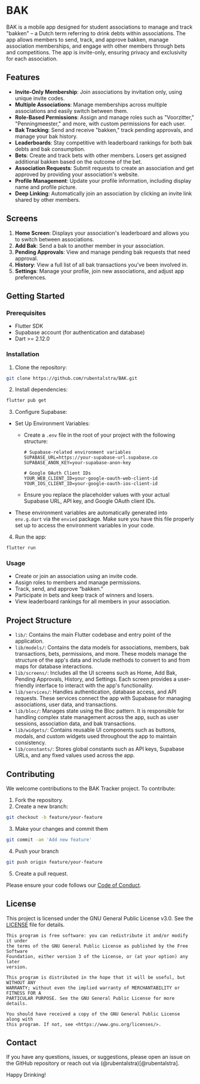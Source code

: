 # BAK

BAK is a mobile app designed for student associations to manage and track
"bakken" – a Dutch term referring to drink debts within associations. The app
allows members to send, track, and approve bakken, manage association
memberships, and engage with other members through bets and competitions. The
app is invite-only, ensuring privacy and exclusivity for each association.

## Features

- **Invite-Only Membership**: Join associations by invitation only, using unique
  invite codes.
- **Multiple Associations**: Manage memberships across multiple associations and
  easily switch between them.
- **Role-Based Permissions**: Assign and manage roles such as "Voorzitter,"
  "Penningmeester," and more, with custom permissions for each user.
- **Bak Tracking**: Send and receive "bakken," track pending approvals, and
  manage your bak history.
- **Leaderboards**: Stay competitive with leaderboard rankings for both bak
  debts and bak consumption.
- **Bets**: Create and track bets with other members. Losers get assigned
  additional bakken based on the outcome of the bet.
- **Association Requests**: Submit requests to create an association and get
  approved by providing your association's website.
- **Profile Management**: Update your profile information, including display
  name and profile picture.
- **Deep Linking**: Automatically join an association by clicking an invite link
  shared by other members.

## Screens

1. **Home Screen**: Displays your association's leaderboard and allows you to
   switch between associations.
2. **Add Bak**: Send a bak to another member in your association.
3. **Pending Approvals**: View and manage pending bak requests that need
   approval.
4. **History**: View a full list of all bak transactions you've been involved
   in.
5. **Settings**: Manage your profile, join new associations, and adjust app
   preferences.

## Getting Started

### Prerequisites

- Flutter SDK
- Supabase account (for authentication and database)
- Dart >= 2.12.0

### Installation

1. Clone the repository:

```bash
git clone https://github.com/rubentalstra/BAK.git
```

2. Install dependencies:

```bash
flutter pub get
```

3. Configure Supabase:

- Set Up Environment Variables:
  - Create a `.env` file in the root of your project with the following
    structure:

    ```env
    # Supabase-related environment variables
    SUPABASE_URL=https://your-supabase-url.supabase.co
    SUPABASE_ANON_KEY=your-supabase-anon-key

    # Google OAuth Client IDs
    YOUR_WEB_CLIENT_ID=your-google-oauth-web-client-id
    YOUR_IOS_CLIENT_ID=your-google-oauth-ios-client-id
    ```

  - Ensure you replace the placeholder values with your actual Supabase URL, API
    key, and Google OAuth client IDs.

- These environment variables are automatically generated into `env.g.dart` via
  the `envied` package. Make sure you have this file properly set up to access
  the environment variables in your code.

4. Run the app:

```bash
flutter run
```

### Usage

- Create or join an association using an invite code.
- Assign roles to members and manage permissions.
- Track, send, and approve “bakken.”
- Participate in bets and keep track of winners and losers.
- View leaderboard rankings for all members in your association.

## Project Structure

- `lib/`: Contains the main Flutter codebase and entry point of the application.
- `lib/models/`: Contains the data models for associations, members, bak
  transactions, bets, permissions, and more. These models manage the structure
  of the app's data and include methods to convert to and from maps for database
  interactions.
- `lib/screens/`: Includes all the UI screens such as Home, Add Bak, Pending
  Approvals, History, and Settings. Each screen provides a user-friendly
  interface to interact with the app's functionality.
- `lib/services/`: Handles authentication, database access, and API requests.
  These services connect the app with Supabase for managing associations, user
  data, and transactions.
- `lib/bloc/`: Manages state using the Bloc pattern. It is responsible for
  handling complex state management across the app, such as user sessions,
  association data, and bak transactions.
- `lib/widgets/`: Contains reusable UI components such as buttons, modals, and
  custom widgets used throughout the app to maintain consistency.
- `lib/constants/`: Stores global constants such as API keys, Supabase URLs, and
  any fixed values used across the app.

## Contributing

We welcome contributions to the BAK Tracker project. To contribute:

1. Fork the repository.
2. Create a new branch:

```bash
git checkout -b feature/your-feature
```

3. Make your changes and commit them

```bash
git commit -am 'Add new feature'
```

4. Push your branch

```bash
git push origin feature/your-feature
```

5. Create a pull request.

Please ensure your code follows our [Code of Conduct](CODE_OF_CONDUCT).

## License

This project is licensed under the GNU General Public License v3.0. See the
[LICENSE](LICENSE) file for details.

```
This program is free software: you can redistribute it and/or modify it under
the terms of the GNU General Public License as published by the Free Software
Foundation, either version 3 of the License, or (at your option) any later
version.

This program is distributed in the hope that it will be useful, but WITHOUT ANY
WARRANTY; without even the implied warranty of MERCHANTABILITY or FITNESS FOR A
PARTICULAR PURPOSE. See the GNU General Public License for more details.

You should have received a copy of the GNU General Public License along with
this program. If not, see <https://www.gnu.org/licenses/>.
```

## Contact

If you have any questions, issues, or suggestions, please open an issue on the
GitHub repository or reach out via (@rubentalstra)[@rubentalstra].

Happy Drinking!
